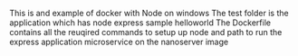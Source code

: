 This is and example of docker with Node on windows 
The test folder is the application which has node express sample helloworld 
The Dockerfile contains all the reuqired commands to setup up node and path to run the express application microservice on the nanoserver image 
